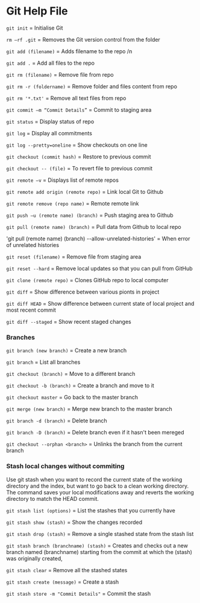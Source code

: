 # Git Help File

`git init` = Initialise Git

`rm –rf .git` = Removes the Git version control from the folder

`git add (filename)` = Adds filename to the repo /n

`git add .` = Add all files to the repo

`git rm (filename)` = Remove file from repo

`git rm -r (foldername)` = Remove folder and files content from repo

`git rm '*.txt'` = Remove all text files from repo

`git commit –m “Commit Details”` = Commit to staging area

`git status` = Display status of repo

`git log` = Display all commitments

`git log --pretty=oneline` = Show checkouts on one line

`git checkout (commit hash)` = Restore to previous commit

`git checkout -- (file)` = To revert file to previous commit

`git remote –v` = Displays list of remote repos

`git remote add origin (remote repo)` = Link local Git to Github

`git remote remove (repo name)` = Remote remote link

`git push –u (remote name) (branch)` = Push staging area to Github

`git pull (remote name) (branch)` = Pull data from Github to local repo

'git pull (remote name) (branch) --allow-unrelated-histories' = When error of unrelated histories

`git reset (filename)` = Remove file from staging area

`git reset --hard` = Remove local updates so that you can pull from GitHub

`git clone (remote repo)` = Clones GitHub repo to local computer

`git diff` = Show difference between various pionts in project

`git diff HEAD` = Show difference between current state of local project and most recent commit

`git diff --staged` = Show recent staged changes

### Branches

`git branch (new branch)` = Create a new branch

`git branch` = List all branches

`git checkout (branch)` = Move to a different branch

`git checkout -b (branch)` = Create a branch and move to it

`git checkout master` = Go back to the master branch

`git merge (new branch)` = Merge new branch to the master branch

`git branch -d (branch)` = Delete branch

`git branch -D (branch)` = Delete branch even if it hasn't been mereged

`git checkout --orphan <branch>` = Unlinks the branch from the current branch

### Stash local changes without commiting

Use git stash when you want to record the current state of the working directory and the index, but want to go back to a clean working directory. The command saves your local modifications away and reverts the working directory to match the HEAD commit.

`git stash list (options)` = List the stashes that you currently have

`git stash show (stash)` = Show the changes recorded

`git stash drop (stash)` = Remove a single stashed state from the stash list

`git stash branch (branchname) (stash)` = Creates and checks out a new branch named (branchname) starting from the commit at which the (stash) was originally created,

`git stash clear` = Remove all the stashed states

`git stash create (message)` = Create a stash

`git stash store -m "Commit Details"` = Commit the stash
